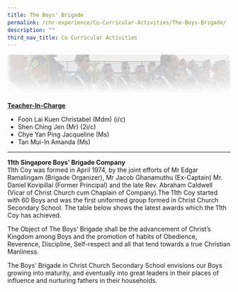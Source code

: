 ```yaml
---
title: The Boys' Brigade
permalink: /chr-experience/Co-Curricular-Activities/The-Boys-Brigade/
description: ""
third_nav_title: Co Curricular Activities
---
```

![](/images/CCA/BB.jpg)

<strong><u>Teacher-In-Charge</u></strong>

* Foon Lai Kuen Christabel (Mdm) (i/c)
* Shen Ching Jen (Mr) (2i/c)
* Chye Yan Ping Jacqueline (Ms)
* Tan Mui-In Amanda (Ms)

<hr>

<b> 11th Singapore Boys’ Brigade Company </b><br>
11th Coy was formed in April 1974, by the joint efforts of Mr Edgar Ramalingam (Brigade Organizer), Mr Jacob Ghanamuthu (Ex-Captain) Mr. Daniel Kovipillai (Former Principal) and the late Rev. Abraham Caldwell (Vicar of Christ Church cum Chaplain of Company).The 11th Coy started with 60 Boys and was the first uniformed group formed in Christ Church Secondary School.
The table below shows the latest awards which the 11th Coy has achieved.

The Object of The Boys’ Brigade shall be the advancement of Christ’s Kingdom among Boys and the promotion of habits of Obedience, Reverence, Discipline, Self-respect and all that tend towards a true Christian Manliness.

The Boys’ Brigade in Christ Church Secondary School envisions our Boys growing into maturity, and eventually into great leaders in their places of influence and nurturing fathers in their households.